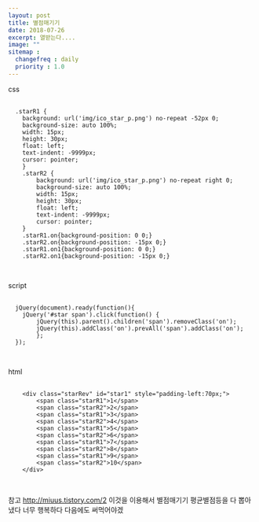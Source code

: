 ```yaml
---
layout: post
title: 별점매기기
date: 2018-07-26
excerpt: 열받는다....
image: ""
sitemap :
  changefreq : daily
  priority : 1.0
---
```

<div>
css
 <pre style="width:100%">
  <code>
  .starR1 {
    background: url('img/ico_star_p.png') no-repeat -52px 0;
    background-size: auto 100%;
    width: 15px;
    height: 30px;
    float: left;
    text-indent: -9999px;
    cursor: pointer;
    }
    .starR2 {
        background: url('img/ico_star_p.png') no-repeat right 0;
        background-size: auto 100%;
        width: 15px;
        height: 30px;
        float: left;
        text-indent: -9999px;
        cursor: pointer;
    }
    .starR1.on{background-position: 0 0;}
    .starR2.on{background-position: -15px 0;}
    .starR1.on1{background-position: 0 0;}
    .starR2.on1{background-position: -15px 0;}
  </code>
 </pre>
 script
 <pre style="width:100%">
  <code> 
  jQuery(document).ready(function(){
    jQuery('#star span').click(function() {
        jQuery(this).parent().children('span').removeClass('on');
        jQuery(this).addClass('on').prevAll('span').addClass('on');
        };
  });
  </code>
 </pre>
 html
 <pre style="width:100%">
  <code>
    &lt;div class="starRev" id="star1" style="padding-left:70px;"&gt;
        &lt;span class="starR1"&gt;1&lt;/span&gt;
        &lt;span class="starR2"&gt;2&lt;/span&gt;
        &lt;span class="starR1"&gt;3&lt;/span&gt;
        &lt;span class="starR2"&gt;4&lt;/span&gt;
        &lt;span class="starR1"&gt;5&lt;/span&gt;
        &lt;span class="starR2"&gt;6&lt;/span&gt;
        &lt;span class="starR1"&gt;7&lt;/span&gt;
        &lt;span class="starR2"&gt;8&lt;/span&gt;
        &lt;span class="starR1"&gt;9&lt;/span&gt;
        &lt;span class="starR2"&gt;10&lt;/span&gt;
    &lt;/div&gt;
  </code>
 </pre>
 <p>
  참고 <a href="http://miuus.tistory.com/2">http://miuus.tistory.com/2</a>
  이것을 이용해서 별점매기기 평균별점등을 다 뽑아냈다 너무 행복하다 다음에도 써먹어야겠
 </p>
</div>
